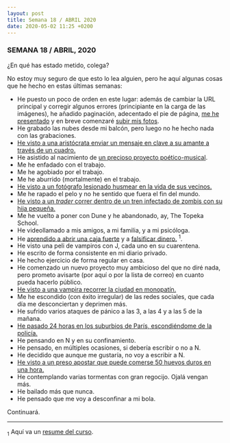```yaml
---
layout: post
title: Semana 18 / ABRIL 2020
date: 2020-05-02 11:25 +0200
---
```


### SEMANA 18 / ABRIL, 2020

¿En qué has estado metido, colega?

No estoy muy seguro de que esto lo lea alguien, pero he aquí algunas cosas que he hecho en estas últimas semanas:

<!-- more -->

- He puesto un poco de orden en este lugar: además de cambiar la URL principal y corregir algunos errores (principiante en la carga de las imágenes), he añadido paginación, adecentado el pie de página, <a href="/me">me he presentado</a> y en breve comenzaré <a href="/photos">subir mis fotos</a>.
- He grabado las nubes desde mi balcón, pero luego no he hecho nada con las grabaciones.
- <a href="https://letterboxd.com/film/portrait-of-a-lady-on-fire/">He visto a una aristócrata enviar un mensaje en clave a su amante a través de un cuadro.</a>
- He asistido al nacimiento de <a href="https://www.instagram.com/patient.zer.o">un precioso proyecto poético-musical</a>.
- Me he enfadado con el trabajo.
- Me he agobiado por el trabajo.
- Me he aburrido (mortalmente) en el trabajo.
- <a href="https://letterboxd.com/film/rear-window">He visto a un fotógrafo lesionado husmear en la vida de sus vecinos.</a>
- Me he rapado el pelo y no he sentido que fuera el fin del mundo.
- <a href="https://letterboxd.com/film/train-to-busan">He visto a un <em>trader</em> correr dentro de un tren infectado de zombis con su hija pequeña.
  </a>
- Me he vuelto a poner con Dune y he abandonado, ay, The Topeka School.
- He videollamado a mis amigos, a mi familia, y a mi psicóloga.
- He <a href="https://letterboxd.com/film/thief">aprendido a abrir una caja fuerte</a> y a <a href="https://letterboxd.com/film/to-live-and-die-in-la">falsificar dinero.</a> <sup>1</sup>.
- He visto una peli de vampiros con J, cada uno en su cuarentena.
- He escrito de forma consistente en mi diario privado.
- He hecho ejercicio de forma regular en casa.
- He comenzado un nuevo proyecto muy ambicioso del que no diré nada, pero
  prometo avisarte (por aquí o por la lista de correo) en cuanto pueda hacerlo público.
- <a href="https://letterboxd.com/film/a-girl-walks-home-alone-at-night">He visto a una vampira recorrer la ciudad en monopatín.</a>
- Me he escondido (con éxito irregular) de las redes sociales, que cada día me desconciertan y deprimen más.
- He sufrido varios ataques de pánico a las 3, a las 4 y a las 5 de la mañana.
- <a href="https://letterboxd.com/film/la-haine">He pasado 24 horas en los suburbios de París, escondiéndome de la policía.</a>
- He pensando en N y en su confinamiento.
- He pensado, en múltiples ocasiones, si debería escribir o no a N.
- He decidido que aunque me gustaría, no voy a escribir a N.
- <a href="https://letterboxd.com/film/cool-hand-luke">He visto a un preso apostar que puede comerse 50 huevos duros en una hora.</a>
- He contemplando varias tormentas con gran regocijo. Ojalá vengan más.
- He bailado más que nunca.
- He pensado que me voy a desconfinar a mi bola.

Continuará.

---

<div class="Footnotes">
<p><sub>1</sub> Aquí va un <a href="https://www.youtube.com/watch?v=U8jeEnbHTNM">resume del curso</a>.</p>
</div>
